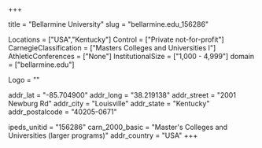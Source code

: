
+++

title = "Bellarmine University"
slug = "bellarmine.edu_156286"

Locations = ["USA","Kentucky"]
Control = ["Private not-for-profit"]
CarnegieClassification = ["Masters Colleges and Universities I"]
AthleticConferences = ["None"]
InstitutionalSize = ["1,000 - 4,999"]
domain = ["bellarmine.edu"]

Logo = ""

addr_lat = "-85.704900"
addr_long = "38.219138"
addr_street = "2001 Newburg Rd"
addr_city = "Louisville"
addr_state = "Kentucky"
addr_postalcode = "40205-0671"

ipeds_unitid = "156286"
carn_2000_basic = "Master's Colleges and Universities (larger programs)"
addr_country = "USA"
+++
    
